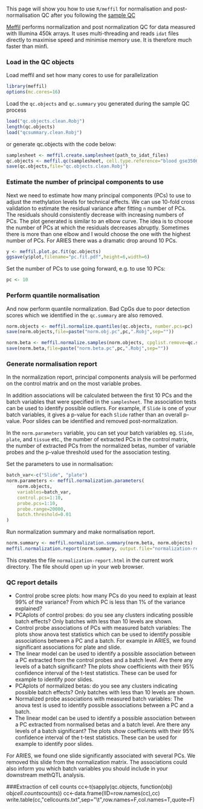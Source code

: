 This page will show you how to use `R/meffil` for normalisation and post-normalisation QC after you following the [sample QC](Methylation-sample-QC)

[Meffil](https://github.com/perishky/meffil) performs normalization and post normalization QC for data measured with Illumina 450k arrays. It uses multi-threading and reads `idat` files directly to maximise speed and minimise memory use. It is therefore much faster than minfi.


### Load in the QC objects

Load meffil and set how many cores to use for parallelization

```r
library(meffil)
options(mc.cores=16)
```

Load the `qc.objects` and `qc.summary` you generated during the sample QC process

```r
load("qc.objects.clean.Robj")
length(qc.objects)
load("qcsummary.clean.Robj")
```

or generate qc.objects with the code below:

```r
samplesheet <- meffil.create.samplesheet(path_to_idat_files)
qc.objects <- meffil.qc(samplesheet, cell.type.reference="blood gse35069 complete", verbose=TRUE)
save(qc.objects,file="qc.objects.clean.Robj")
```

### Estimate the number of principal components to use

Next we need to estimate how many principal components (PCs) to use to adjust the methylation levels for technical effects. We can use 10-fold cross validation to estimate the residual variance after fitting `n` number of PCs. The residuals should consistently decrease with increasing numbers of PCs. The plot generated is similar to an elbow curve. The idea is to choose the number of PCs at which the residuals decreases abruptly. Sometimes there is more than one elbow and I would choose the one with the highest number of PCs. For ARIES there was a dramatic drop around 10 PCs.

```r
y <- meffil.plot.pc.fit(qc.objects)
ggsave(y$plot,filename="pc.fit.pdf",height=6,width=6)
```

Set the number of PCs to use going forward, e.g. to use 10 PCs:

```r
pc <- 10
```

### Perform quantile normalisation

And now perform quantile normalization. Bad CpGs due to poor detection scores which we identified in the `qc.summary` are also removed.

```r
norm.objects <- meffil.normalize.quantiles(qc.objects, number.pcs=pc)
save(norm.objects,file=paste("norm.obj.pc",pc,".Robj",sep=""))

norm.beta <- meffil.normalize.samples(norm.objects, cpglist.remove=qc.summary$bad.cpgs$name)
save(norm.beta,file=paste("norm.beta.pc",pc,".Robj",sep=""))
```

### Generate normalisation report

In the normalization report, principal components analysis will be performed on the control matrix and on the most variable probes. 

In addition associations will be calculated between the first 10 PCs and the batch variables that were specified in the `samplesheet`. The association tests can be used to identify possible outliers. For example, if `Slide` is one of your batch variables, it gives a p-value for each `Slide` rather than an overall p-value. Poor slides can be identified and removed post-normalization. 

In the `norm.parameters` variable, you can set your batch variables eg. `Slide`, `plate`, and `tissue` etc., the number of extracted PCs in the control matrix, the number of extracted PCs from the normalized betas, number of variable probes and the p-value threshold used for the association testing.

Set the parameters to use in normalisation:

```r
batch_var<-c("Slide", "plate")
norm.parameters <- meffil.normalization.parameters(
	norm.objects,
	variables=batch_var,
	control.pcs=1:10,
	probe.pcs=1:10,
	probe.range=20000,
	batch.threshold=0.01
)
```

Run normalization summary and make normalisation report. 

```r
norm.summary <- meffil.normalization.summary(norm.beta, norm.objects)
meffil.normalization.report(norm.summary, output.file="normalization-report.html")
```

This creates the file `normalization-report.html` in the current work directory. The file should open up in your web browser.

### QC report details

- Control probe scree plots: how many PCs do you need to explain at least 99% of the variance? From which PC is less than 1% of the variance explained?
- PCAplots of control probes: do you see any clusters indicating possible batch effects? Only batches with less than 10 levels are shown.
- Control probe associations of PCs with measured batch variables: The plots show anova test statistics which can be used to identify possible associations between a PC and a batch. For example in ARIES, we found significant associations for plate and slide.
- The linear model can be used to identify a possible association between a PC extracted from the control probes and a batch level. Are there any levels of a batch significant? The plots show coefficients with their 95% confidence interval of the t-test statistics. These can be used for example to identify poor slides.
- PCAplots of normalized betas: do you see any clusters indicating possible batch effects? Only batches with less than 10 levels are shown.
- Normalized probe associations with measured batch variables: The anova test is used to identify possible associations between a PC and a batch. 
- The linear model can be used to identify a possible association between a PC extracted from normalised betas and a batch level. Are there any levels of a batch significant? The plots show coefficients with their 95% confidence interval of the t-test statistics. These can be used for example to identify poor slides.

For ARIES, we found one slide significantly associated with several PCs. We removed this slide from the normalization matrix. The associations could also inform you which batch variables you should include in your downstream methQTL analysis.

###Extraction of cell counts
cc<-t(sapply(qc.objects, function(obj) obj$cell.counts$counts))
cc<-data.frame(IID=row.names(cc),cc)
write.table(cc,"cellcounts.txt",sep="\t",row.names=F,col.names=T,quote=F)